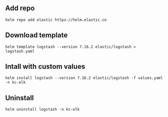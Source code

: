 ## Add repo

```shell
helm repo add elastic https://helm.elastic.co
```

## Download template

```shell
helm template logstash --version 7.16.2 elastic/logstash > logstash.yaml
```

## Intall with custom values

```shell
helm install logstash --version 7.16.2 elastic/logstash -f values.yaml -n kc-elk
```

## Uninstall

```shell
helm uninstall logstash -n kc-elk
```